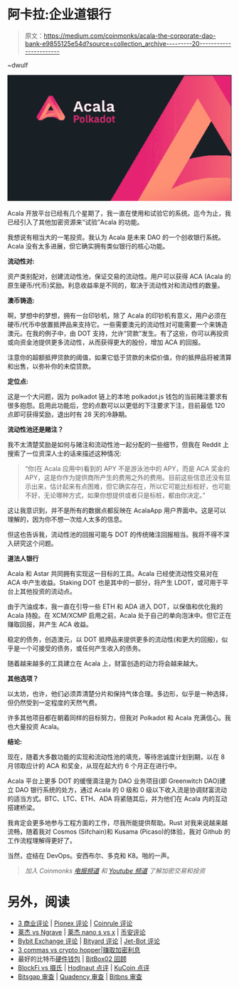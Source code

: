 # 阿卡拉:企业道银行

> 原文：<https://medium.com/coinmonks/acala-the-corporate-dao-bank-e9855125e54d?source=collection_archive---------20----------------------->

~dwulf

![](img/10d046de085a1b2587a579f3766f4b3d.png)

Acala 开放平台已经有几个星期了，我一直在使用和试验它的系统。迄今为止，我已经引入了其他加密资源来“试验”Acala 的功能。

我想说有相当大的一笔投资。我认为 Acala 是未来 DAO 的一个创收银行系统。Acala 没有太多进展，但它确实拥有类似银行的核心功能。

**流动性对:**

资产类别配对，创建流动性池，保证交易的流动性。用户可以获得 ACA (Acala 的原生硬币/代币)奖励。利息收益率是不同的，取决于流动性对和流动性的数量。

**澳币铸造:**

啊，梦想中的梦想，拥有一台印钞机，除了 Acala 的印钞机有意义，用户必须在硬币/代币中放置抵押品来支持它。一些需要澳元的流动性对可能需要一个来铸造澳元。在我的例子中，由 DOT 支持，允许“贷款”发生。有了这些，你可以再投资或向资金池提供更多流动性，从而获得更大的股份，增加 ACA 的回报。

注意你的超额抵押贷款的阈值，如果它低于贷款的未偿价值，你的抵押品将被清算和出售，以弥补你的未偿贷款。

**定位点:**

这是一个大问题，因为 polkadot 链上的本地 polkadot.js 钱包的当前赌注要求有很多抱怨。启用此功能后，您的点数可以以更低的下注要求下注，目前最低 120 点即可获得奖励，退出时有 28 天的冷静期。

**流动性池还是赌注？**

我不太清楚奖励是如何与赌注和流动性池一起分配的一些细节，但我在 Reddit 上搜索了一位资深人士的话来描述这种情况:

> “你(在 Acala 应用中)看到的 APY 不是游泳池中的 APY，而是 ACA 奖金的 APY，这是你作为提供商所产生的费用之外的费用。目前这些信息还没有显示出来，估计起来有点困难，但它确实存在，所以它可能比标桩好，也可能不好，无论哪种方式，如果你想提供或者只是标桩，都由你决定。”

这让我意识到，并不是所有的数据点都反映在 AcalaApp 用户界面中。这是可以理解的，因为你不想一次给人太多的信息。

但这也告诉我，流动性池的回报可能与 DOT 的传统赌注回报相当。我将不得不深入研究这个问题。

**道法人银行**

Acala 和 Astar 共同拥有实现这一目标的工具。Acala 已经使流动性交易对在 ACA 中产生收益。Staking DOT 也是其中的一部分，将产生 LDOT，或可用于平台上其他投资的流动点。

由于汽油成本，我一直在引导一些 ETH 和 ADA 进入 DOT，以保值和优化我的 Acala 持股。在 XCM/XCMP 启用之前，Acala 处于自己的单向泡沫中。但它正在赚取回报，并产生 ACA 收益。

稳定的债务，创造澳元，以 DOT 抵押品来提供更多的流动性(和更大的回报)，似乎是一个可接受的债务，或任何产生收入的债务。

随着越来越多的工具建立在 Acala 上，财富创造的动力将会越来越大。

**其他选项？**

以太坊，也许，他们必须弄清楚分片和保持气体合理。多边形，似乎是一种选择，但仍然受到一定程度的天然气费。

许多其他项目都在朝着同样的目标努力，但我对 Polkadot 和 Acala 充满信心。我也大量投资 Acala。

**结论:**

现在，随着大多数功能的实现和流动性池的填充，等待忠诚度计划到期，以在 8 月领取应计的 ACA 和奖金，从现在起大约 6 个月正在进行中。

Acala 平台上更多 DOT 的缓慢滴注是为 DAO 业务项目(即 Greenwitch DAO)建立 DAO 银行系统的处方，通过 Acala 的 0 级和 0 级以下收入流是协调财富流动的适当方式。BTC、LTC、ETH、ADA 将紧随其后，并为他们在 Acala 内的互动搭建桥梁。

我肯定会更多地参与工程方面的工作，尽我所能提供帮助。Rust 对我来说越来越流畅，随着我对 Cosmos (Sifchain)和 Kusama (Picaso)的体验，我对 Github 的工作流程理解得更好了。

当然，症结在 DevOps。安西布尔、多克和 K8。啪的一声。

> *加入 Coinmonks* [*电报频道*](https://t.me/coincodecap) *和* [*Youtube 频道*](https://www.youtube.com/c/coinmonks/videos) *了解加密交易和投资*

# 另外，阅读

*   [3 商业评论](/coinmonks/3commas-review-an-excellent-crypto-trading-bot-2020-1313a58bec92) | [Pionex 评论](https://coincodecap.com/pionex-review-exchange-with-crypto-trading-bot) | [Coinrule 评论](/coinmonks/coinrule-review-2021-a-beginner-friendly-crypto-trading-bot-daf0504848ba)
*   [莱杰 vs Ngrave](/coinmonks/ledger-vs-ngrave-zero-7e40f0c1d694) | [莱杰 nano s vs x](/coinmonks/ledger-nano-s-vs-x-battery-hardware-price-storage-59a6663fe3b0) | [币安评论](/coinmonks/binance-review-ee10d3bf3b6e)
*   [Bybit Exchange 评论](/coinmonks/bybit-exchange-review-dbd570019b71) | [Bityard 评论](https://coincodecap.com/bityard-reivew) | [Jet-Bot 评论](https://coincodecap.com/jet-bot-review)
*   [3 commas vs crypto hopper](/coinmonks/3commas-vs-pionex-vs-cryptohopper-best-crypto-bot-6a98d2baa203)|[赚取加密利息](/coinmonks/earn-crypto-interest-b10b810fdda3)
*   最好的比特币[硬件钱包](/coinmonks/hardware-wallets-dfa1211730c6) | [BitBox02 回顾](/coinmonks/bitbox02-review-your-swiss-bitcoin-hardware-wallet-c36c88fff29)
*   [BlockFi vs 摄氏](/coinmonks/blockfi-vs-celsius-vs-hodlnaut-8a1cc8c26630) | [Hodlnaut 点评](/coinmonks/hodlnaut-review-best-way-to-hodl-is-to-earn-interest-on-your-bitcoin-6658a8c19edf) | [KuCoin 点评](https://coincodecap.com/kucoin-review)
*   [Bitsgap 审查](/coinmonks/bitsgap-review-a-crypto-trading-bot-that-makes-easy-money-a5d88a336df2) | [Quadency 审查](/coinmonks/quadency-review-a-crypto-trading-automation-platform-3068eaa374e1) | [Bitbns 审查](/coinmonks/bitbns-review-38256a07e161)